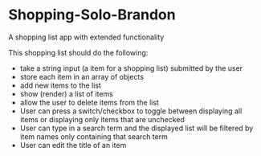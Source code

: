 # Shopping-Solo-Brandon

A shopping list app with extended functionality

This shopping list should do the following:

* take a string input (a item for a shopping list) submitted by the user
* store each item in an array of objects
* add new items to the list
* show (render) a list of items
* allow the user to delete items from the list
* User can press a switch/checkbox to toggle between displaying all items or displaying only items that are unchecked
* User can type in a search term and the displayed list will be filtered by item names only containing that search term
* User can edit the title of an item